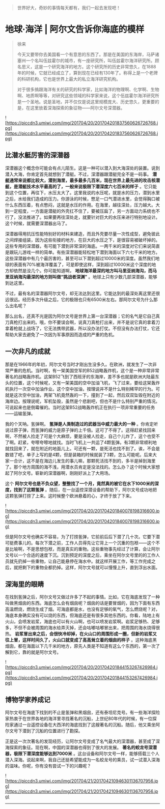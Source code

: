 > 世界好大，奇妙的事情每天都有，我们一起去发现吧！

# 地球·海洋 | 阿尔文告诉你海底的模样

> 徐来
> 
> 今天又要带你去美国看一个有意思的东西了。那是在美国的东海岸，马萨诸塞州一个名叫伍兹霍尔的城市，有一座研究所，叫伍兹霍尔海洋研究所。顾名思义，这是一个研究海洋的地方。这个研究所的历史非常悠久，在1888年的时候，它就已经成立了，算到现在已经有130年了。称得上是一个老牌的科研机构，它也是世界上最大的私立海洋研究机构。
> 
> 对于很多搞跟海洋有关的研究的科学家，比如海洋的物理啊、化学啊、生物啊、地质啊等等，对研究这些领域的科学家来说，这个伍兹霍尔海洋研究所是一个圣地。说是圣地，并不仅仅是说这里规模庞大、历史悠久，更重要的是，在这里放着深海探索的象征物——阿尔文号深潜器。

![https://piccdn3.umiwi.com/img/201704/20/201704201837560626726768.jpg](https://piccdn3.umiwi.com/img/201704/20/201704201837560626726768.jpg)

## 比潜水艇厉害的深潜器

深潜器这个概念你可能会有点儿陌生。这是一种可以潜入到大海深处的装置。说到潜入大海，你肯定首先就想到了潜艇。不过，深潜器跟潜艇完全不是一码事。 **潜艇通常来说都比较大，潜到海里，最多最多几百米，现在世界上最先进的攻击核潜艇，是潜艇技术水平最高的了，一般来说极限下潜深度六七百米的样子** 。它只能到这个位置，再往下，水压太大了。这里我说的水压呢，就是水的压力，潜到水里之后，水给我们造成的压力。你游泳的时候，憋足一口气潜进水里，会觉得胸口被什么东西压着，有点憋闷，这就是水压的作用。在海里，越往深处，压力越大。大到一定程度，一方面是潜艇的外壳扛不住了，要被压扁了，另一方面动力系统也不行了，没法推进了。如果要再往深处走，就要针对巨大的水压来进行特别地设计。这个时候，就需要深潜器出马了。

深潜器得用抗压性能特别好的材料来建造，而且外壳要尽量一次性成型，避免彼此之间焊接组装，因为这些衔接的地方，在巨大的水压之下，是很容易被破坏掉的。这些专用的深潜器，有可能下潜到非常深的海底。一两千米的深度对它们来说简直是跟玩儿游戏一样的简单。有些深潜器能轻松地下潜到海面以下六七千米的地方。这些深潜器中有几个最厉害的，甚至可以下潜到超过10000米的深度。虽然我们地球的表面有70%被海洋覆盖了，可是即使这样，深到超过10000米这个深度的地方却依然是没几个。你可能知道啊， **地球海洋最深的地方叫马里亚纳海沟，而马里亚纳海沟最深的地方则叫做“挑战者深渊”** 。地球上只有少数几部深潜器，能够到达这里。

不过，最有名的深潜器阿尔文号，却无法达到这里。它能达到的最深处离这里还很远很远。经历多次升级之后，它的极限也只有6500米左右。那阿尔文号为什么那么出名呢？

那么出名，还真不光是因为阿尔文号是世界上第一台深潜器；它的名气是它自己真刀真枪打出来的。哦，你不要误会啊，说真刀真枪打出来，并不是说它真的拿着刀拿着枪就上战场了，它无法携带武器，所以没办法打仗。不但没有办法打仗，它还帮助大家去避免了一次因为军事原因而造成的严重的危机。

## 一次非凡的成就

那是在1966年的年初，阿尔文号当时才刚出生没多久。在欧洲，就发生了一次非常严重的危机。当时啊，有一架美国空军的B52战略轰炸机，这个是一种非常非常著名的战略轰炸机。这架B52飞到了西班牙的东海岸，差不多也就是欧洲大陆最东头的位置，这个时候呢，又有一架美国的空中加油飞机，飞了过来，要给这架轰炸机执行一次空中加油作业。这个空中加油，按理说并不是什么特别稀罕的行为。可就是这次空中加油，两架飞机竟然轰的一下，撞到了一起，然后双双坠毁在附近的海岸边。按理说呢，军机坠毁，虽然是个悲剧吧，但也不是什么特别严重的情况。可说起来也是倒霉催的。当时这架B52战略轰炸机正在执行一项非常重要的任务——运输氢弹。

我的个天呐。氢弹啊。 **氢弹是人类制造过的武器当中威力最大的一种** 。你肯定听说过原子弹，而氢弹的威力是原子弹的上千倍。这可了不得了。这得赶紧找回来啊，不然被人捡走了可是个大麻烦，要是没被人捡走，自己个儿炸了，这个也受不了啊。赶紧，夸嚓夸嚓地就找。当时飞机上一共运了4颗氢弹。有3颗非常顺利地就找回来了，就在附近的地面儿上。可还有一颗，是死活也找不到了。诶，不会是数错了吧，单子上写的是4颗，但是装箱的时候就装了3颗，怎么可能呢。后来大家一合计，这不是在海边儿发生的事儿嘛，那颗死活找不到的，多半是掉到海里了。那个地方周围的海不浅，用潜水员肯定是没法找的。怎么办？这个时候大家想起了阿尔文号。崭新的深潜器啊，刚刚好派上了大用场。

这个 **阿尔文号也是不负众望，整整找了一个月，竟然真的被它在水下1000米的深度，找到了这颗氢弹** 。随后，在一台遥控深潜设备的帮助下，阿尔文号成功地把这颗氢弹打捞了上来。这时候整个欧洲悬着的心，才终于放了下来。

![https://piccdn3.umiwi.com/img/201704/20/201704201840078198316600.jpg](https://piccdn3.umiwi.com/img/201704/20/201704201840078198316600.jpg)

但是阿尔文号也确实不容易，为了打捞氢弹，它前前后后下潜了几十次。它要下潜可挺费事儿的。每次下潜之前，工作人员得先让它背上一个沉重的包袱——这个不是比喻啊，不是思想包袱，而是真实的重物。这些重物事先经过了计算，会让阿尔文号以一个合适的速度下沉。沉到预定的深度之后，乘坐在阿尔文号里的的工作人员就先扔掉一些重物，让自己能悬停在海水中。就这样开展工作，等工作完成之后，就把剩下的重物全都扔掉。这样，阿尔文号就可以慢慢上升，直到浮出水面。

## 深海里的眼睛

在找到氢弹之后，阿尔文号又做过许多了不起的事情。比如，它在海底发现了一种叫做黑烟囱的东西。海底怎么会有烟囱呢？烟囱的话是要冒烟的，因为下面有东西高温燃烧，燃烧生成了烟。可海底都是水，也没有足够的氧气，怎么燃烧呢？对，海底本身确实没有可以烧的东西，但海底还是有很多其他东西的。你看，陆地上有火山，会喷发岩浆，海底也可以有火山啊，也可以喷发岩浆啊。岩浆足够热、足够多，不但不会被周围的海水给弄灭掉，还会咕嘟咕嘟冒出来，把周围的海水烧得很热。 **岩浆冒出来之后，会很快冷却掉，在火山口的周围形成一圈，但新的岩浆又往上冒，这样时间久了，火山口就变成了高高耸立着的烟囱的样子** 。这种海底黑烟囱，都在海面以下几千米的地方，原先人类是不知道有这么个东西的，第一次了解到它，靠的就是阿尔文号。

![https://piccdn3.umiwi.com/img/201704/20/201704201844153267426984.jpg](https://piccdn3.umiwi.com/img/201704/20/201704201844153267426984.jpg)

## 博物学家养成记

阿尔文号在海底下找到的不止是氢弹和黑烟囱，还有泰坦尼克号。有一些海洋探险家热衷于在世界各地的海洋里寻找著名的沉船，上世纪80年代的时候，有一位探险家通过一台遥控设备在大西洋的海底找到了这艘著名的沉船。随后，他又乘坐阿尔文号下潜到了沉船的位置进行了勘探。

正是这一次次著名的发现经历，让阿尔文号变成了名气最大的深潜器，甚至成了深海探索的象征。现在啊，中国的深潜器也得到了很大的发展。 **著名的蛟龙号深潜器，极限下潜深度能够达到7000米** 。这台设备和阿尔文号一样，能够搭载三个人潜入深海。说起来啊，我自己还挺希望能成为一名蛟龙号的乘员，试一试潜入深海的滋味。你呢，你有没有尝试一下的兴趣呢？

![https://piccdn3.umiwi.com/img/201704/21/201704210946301136707956.jpg](https://piccdn3.umiwi.com/img/201704/21/201704210946301136707956.jpg)

---
